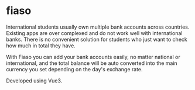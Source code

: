 # fiaso

International students usually own multiple bank accounts across countries. Existing apps are over complexed and do not work well with international banks. There is no convenient solution for students who just want to check how much in total they have.

With Fiaso you can add your bank accounts easily, no matter national or international, and the total balance will be auto converted into the main currency you set depending on the day's exchange rate.

Developed using Vue3.
